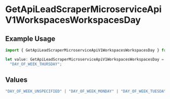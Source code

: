 # GetApiLeadScraperMicroserviceApiV1WorkspacesWorkspacesDay

## Example Usage

```typescript
import { GetApiLeadScraperMicroserviceApiV1WorkspacesWorkspacesDay } from "oppulence-backend-sdk/models/operations";

let value: GetApiLeadScraperMicroserviceApiV1WorkspacesWorkspacesDay =
  "DAY_OF_WEEK_THURSDAY";
```

## Values

```typescript
"DAY_OF_WEEK_UNSPECIFIED" | "DAY_OF_WEEK_MONDAY" | "DAY_OF_WEEK_TUESDAY" | "DAY_OF_WEEK_WEDNESDAY" | "DAY_OF_WEEK_THURSDAY" | "DAY_OF_WEEK_FRIDAY" | "DAY_OF_WEEK_SATURDAY" | "DAY_OF_WEEK_SUNDAY"
```